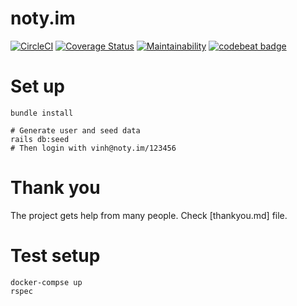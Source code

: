 # noty.im

[![CircleCI](https://circleci.com/gh/notyim/notyim.svg?style=svg)](https://circleci.com/gh/notyim/notyim)
[![Coverage
Status](https://coveralls.io/repos/github/notyim/notyim/badge.svg?branch=master)](https://coveralls.io/github/notyim/notyim?branch=master)
[![Maintainability](https://api.codeclimate.com/v1/badges/56dae896e205361bd477/maintainability)](https://codeclimate.com/github/notyim/notyim/maintainability)
[![codebeat
badge](https://codebeat.co/badges/fe431b9d-623e-4705-9638-24f10d9b8b96)](https://codebeat.co/projects/github-com-notyim-notyim-master)

# Set up

```
bundle install

# Generate user and seed data
rails db:seed
# Then login with vinh@noty.im/123456
```

# Thank you

The project gets help from many people. Check [thankyou.md] file.

# Test setup

```
docker-compse up
rspec
```
